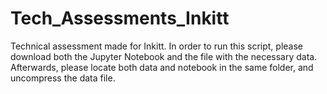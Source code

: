 # Tech_Assessments_Inkitt
Technical assessment made for Inkitt. In order to run this script, please download both the Jupyter Notebook and the file with the necessary data. Afterwards, please locate both data and notebook in the same folder, and uncompress the data file.
